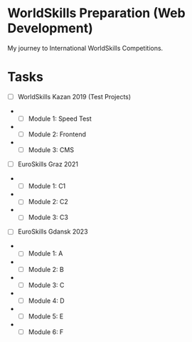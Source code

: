 # WorldSkills Preparation (Web Development)

My journey to International WorldSkills Competitions.

# Tasks
- [ ] WorldSkills Kazan 2019 (Test Projects)
- - [ ] Module 1: Speed Test
- - [ ] Module 2: Frontend
- - [ ] Module 3: CMS
- [ ] EuroSkills Graz 2021
- - [ ] Module 1: C1
- - [ ] Module 2: C2
- - [ ] Module 3: C3
- [ ] EuroSkills Gdansk 2023
- - [ ] Module 1: A
- - [ ] Module 2: B
- - [ ] Module 3: C
- - [ ] Module 4: D
- - [ ] Module 5: E
- - [ ] Module 6: F

